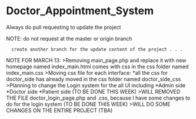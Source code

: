# Doctor_Appointment_System

Always do pull requesting to update the project

NOTE: do not request at the master or origin branch
     
      create another branch for the update content of the project . . .
      
NOTE FOR MARCH 13:
      >Removing main_page.php and replace it with new homepage named index_main.html comes with css in the css folder named index_main.css
      >Moving css file for each interface:
            *all the css for doctor_side has already moved in the css folder named doctor_side_css
      >Planning to change the Login system for the all UI including
            *Admin side
            *Doctor side
            *Patient side
            (TO BE DONE THIS WEEK)
      >WILL REMOVED THE FILE doctor_login_page.php and .css, because I have some changes to do for the login system (TO BE DONE THIS WEEK)
      >WILL DO SOME CHANGES ON THE ENTIRE PROJECT (TBA)

